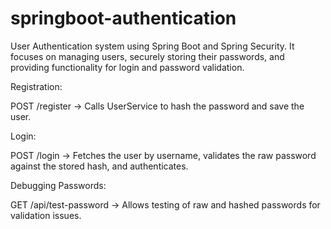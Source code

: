 # springboot-authentication

User Authentication system using Spring Boot and Spring Security. It focuses on managing users, securely storing their passwords, and providing functionality for login and password validation.

Registration:

POST /register → Calls UserService to hash the password and save the user.

Login:

POST /login → Fetches the user by username, validates the raw password against the stored hash, and authenticates.

Debugging Passwords:

GET /api/test-password → Allows testing of raw and hashed passwords for validation issues.
